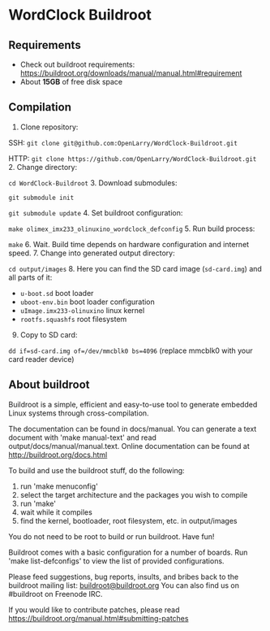 # WordClock Buildroot

## Requirements
* Check out buildroot requirements: https://buildroot.org/downloads/manual/manual.html#requirement
* About __15GB__ of free disk space

## Compilation

1. Clone repository:
  
  SSH: `git clone git@github.com:OpenLarry/WordClock-Buildroot.git`
  
  HTTP: `git clone https://github.com/OpenLarry/WordClock-Buildroot.git`
2. Change directory:
  
  `cd WordClock-Buildroot`
3. Download submodules:
  
  `git submodule init`
  
  `git submodule update`
4. Set buildroot configuration:
  
  `make olimex_imx233_olinuxino_wordclock_defconfig`
5. Run build process:
  
  `make`
6. Wait. Build time depends on hardware configuration and internet speed.
7. Change into generated output directory:
  
  `cd output/images`
8. Here you can find the SD card image (`sd-card.img`) and all parts of it:
  
  * `u-boot.sd` boot loader
  * `uboot-env.bin` boot loader configuration
  * `uImage.imx233-olinuxino` linux kernel
  * `rootfs.squashfs` root filesystem
  
9. Copy to SD card:
  
  `dd if=sd-card.img of=/dev/mmcblk0 bs=4096` (replace mmcblk0 with your card reader device)

## About buildroot

Buildroot is a simple, efficient and easy-to-use tool to generate embedded
Linux systems through cross-compilation.

The documentation can be found in docs/manual. You can generate a text
document with 'make manual-text' and read output/docs/manual/manual.text.
Online documentation can be found at http://buildroot.org/docs.html

To build and use the buildroot stuff, do the following:

1. run 'make menuconfig'
2. select the target architecture and the packages you wish to compile
3. run 'make'
4. wait while it compiles
5. find the kernel, bootloader, root filesystem, etc. in output/images

You do not need to be root to build or run buildroot.  Have fun!

Buildroot comes with a basic configuration for a number of boards. Run
'make list-defconfigs' to view the list of provided configurations.

Please feed suggestions, bug reports, insults, and bribes back to the
buildroot mailing list: buildroot@buildroot.org
You can also find us on #buildroot on Freenode IRC.

If you would like to contribute patches, please read
https://buildroot.org/manual.html#submitting-patches
